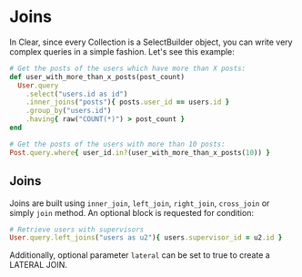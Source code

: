 # Joins

In Clear, since every Collection is a SelectBuilder object, you can write very complex queries in a simple fashion. Let's see this example:

```ruby
# Get the posts of the users which have more than X posts:
def user_with_more_than_x_posts(post_count)
  User.query
    .select("users.id as id")
    .inner_joins("posts"){ posts.user_id == users.id }
    .group_by("users.id")
    .having{ raw("COUNT(*)") > post_count }
end

# Get the posts of the users with more than 10 posts:
Post.query.where{ user_id.in?(user_with_more_than_x_posts(10)) }
```

## Joins

Joins are built using `inner_join`, `left_join`, `right_join`, `cross_join` or simply `join` method. An optional block is requested for condition:

```ruby
# Retrieve users with supervisors
User.query.left_joins("users as u2"){ users.supervisor_id = u2.id }
```

Additionally, optional parameter `lateral` can be set to true to create a LATERAL JOIN.

